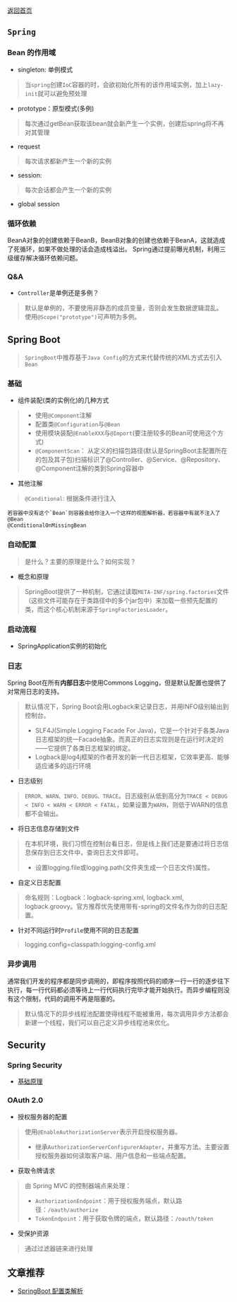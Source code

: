 [返回首页](../../README.md)

## `Spring`
### Bean 的作用域
- singleton: 单例模式
> 当`spring`创建`IoC`容器的时，会欲初始化所有的该作用域实例，加上`lazy-init`就可以避免预处理
- prototype：原型模式(多例)
> 每次通过getBean获取该bean就会新产生一个实例，创建后spring将不再对其管理
- request
> 每次请求都新产生一个新的实例
- session: 
> 每次会话都会产生一个新的实例
- global session
### 循环依赖
BeanA对象的创建依赖于BeanB，BeanB对象的创建也依赖于BeanA，这就造成了死循环，如果不做处理的话会造成栈溢出。
Spring通过提前曝光机制，利用三级缓存解决循环依赖问题。

### Q&A
- `Controller`是单例还是多例？
> 默认是单例的，不要使用非静态的成员变量，否则会发生数据逻辑混乱。
使用`@Scope("prototype")`可声明为多例。

## Spring Boot
> `SpringBoot`中推荐基于`Java Config`的方式来代替传统的XML方式去引入`Bean`
### 基础
- 组件装配(类的实例化)的几种方式
> - 使用`@Component`注解
> - 配置类`@Configuration`与`@Bean`
> - 使用模块装配`@EnableXXX`与`@Import`(要注册较多的Bean可使用这个方式)
> - `@ComponentScan`：
> 从定义的扫描包路径(默认是SpringBoot主配置所在的包及其子包)扫描标识了@Controller、@Service、@Repository、@Component注解的类到Spring容器中
- 其他注解
> `@Conditional`: 根据条件进行注入
```text
若容器中没有这个`Bean`则容器会给你注入一个这样的视图解析器，若容器中有就不注入了
@Bean
@ConditionalOnMissingBean
```
### 自动配置
> 是什么？主要的原理是什么？如何实现？
- 概念和原理
> SpringBoot提供了一种机制，它通过读取`META-INF/spring.factories`文件（这些文件可能存在于类路径中的多个jar包中）来加载一些预先配置的类，而这个核心机制来源于`SpringFactoriesLoader`。
### 启动流程
- SpringApplication实例的初始化
### 日志
Spring Boot在所有**内部日志**中使用Commons Logging，但是默认配置也提供了对常用日志的支持。
> 默认情况下，Spring Boot会用Logback来记录日志，并用INFO级别输出到控制台。
> - SLF4J(Simple Logging Facade For Java)，它是一个针对于各类Java日志框架的统一Facade抽象。而真正的日志实现则是在运行时决定的——它提供了各类日志框架的绑定。
> - Logback是log4j框架的作者开发的新一代日志框架，它效率更高、能够适应诸多的运行环境
- 日志级别
> `ERROR、WARN、INFO、DEBUG、TRACE`。日志级别从低到高分为`TRACE < DEBUG < INFO < WARN < ERROR < FATAL`，如果设置为`WARN`，则低于WARN的信息都不会输出。
- 将日志信息存储到文件
> 在本机环境，我们习惯在控制台看日志，但是线上我们还是要通过将日志信息保存到日志文件中，查询日志文件即可。
> - 设置logging.file或logging.path(文件夹生成一个日志文件)属性。
- 自定义日志配置
> 命名规则：Logback：logback-spring.xml, logback.xml, logback.groovy。官方推荐优先使用带有-spring的文件名作为你的日志配置。
- 针对不同运行时`Profile`使用不同的日志配置
> logging.config=classpath:logging-config.xml
### 异步调用
通常我们开发的程序都是同步调用的，即程序按照代码的顺序一行一行的逐步往下执行，每一行代码都必须等待上一行代码执行完毕才能开始执行。而异步编程则没有这个限制，代码的调用不再是阻塞的。
> 默认情况下的异步线程池配置使得线程不能被重用，每次调用异步方法都会新建一个线程，我们可以自己定义异步线程池来优化。
## Security
### Spring Security
- [基础原理](https://blog.csdn.net/u012702547/article/details/89629415)
### OAuth 2.0
- 授权服务器的配置
> 使用`@EnableAuthorizationServer`表示开启授权服务器。
> - 继承`AuthorizationServerConfigurerAdapter`，并重写方法。主要设置授权服务器如何读取客户端、用户信息和一些端点配置。
- 获取令牌请求
> 由 Spring MVC 的控制器端点来处理：
> - `AuthorizationEndpoint`：用于授权服务端点，默认路径：`/oauth/authorize`
> - `TokenEndpoint`：用于获取令牌的端点，默认路径：`/oauth/token`
- 受保护资源
> 通过过滤器链来进行处理

## 文章推荐
- [SpringBoot 配置类解析](https://mp.weixin.qq.com/s/NvPO5-FWLiOlrsOf4wLaJA)